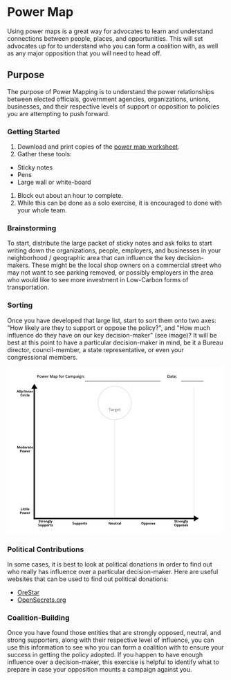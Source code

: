 # Power Map

Using power maps is a great way for advocates to learn and understand connections between people, places, and opportunities. This will set advocates up for to understand who you can form a coalition with, as well as any major opposition that you will need to head off.

## Purpose

The purpose of Power Mapping is to understand the power relationships between elected officials, government agencies, organizations, unions, businesses, and their respective levels of support or opposition to policies you are attempting to push forward.

### Getting Started

1. Download and print copies of the [power map worksheet](/downloads/power-map.pdf).
1. Gather these tools:
- Sticky notes
- Pens
- Large wall or white-board
1. Block out about an hour to complete.
1. While this can be done as a solo exercise, it is encouraged to done with your whole team.

### Brainstorming

To start, distribute the large packet of sticky notes and ask folks to start writing down the organizations, people, employers, and businesses in your neighborhood / geographic area that can influence the key decision-makers. These might be the local shop owners on a commercial street who may not want to see parking removed, or possibly employers in the area who would like to see more investment in Low-Carbon forms of transportation.

### Sorting

Once you have developed that large list, start to sort them onto two axes: "How likely are they to support or oppose the policy?", and "How much influence do they have on our key decision-maker" (see image)? It will be best at this point to have a particular decision-maker in mind, be it a Bureau director, council-member, a state representative, or even your congressional members.

[![](/images/power-map.png)](/downloads/power-map.pdf)

### Political Contributions

In some cases, it is best to look at political donations in order to find out who really has influence over a particular decision-maker. Here are useful websites that can be used to find out political donations:
- [OreStar](https://secure.sos.state.or.us/orestar/CommitteeSearchFirstPage.do?startup=2)
- [OpenSecrets.org](https://opensecrets.org)

### Coalition-Building

Once you have found those entities that are strongly opposed, neutral, and strong supporters, along with their respective level of influence, you can use this information to see who you can form a coalition with to ensure your success in getting the policy adopted. If you happen to have enough influence over a decision-maker, this exercise is helpful to identify what to prepare in case your opposition mounts a campaign against you.
